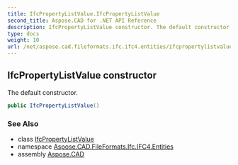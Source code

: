 ```yaml
---
title: IfcPropertyListValue.IfcPropertyListValue
second_title: Aspose.CAD for .NET API Reference
description: IfcPropertyListValue constructor. The default constructor
type: docs
weight: 10
url: /net/aspose.cad.fileformats.ifc.ifc4.entities/ifcpropertylistvalue/ifcpropertylistvalue/
---
```

## IfcPropertyListValue constructor

The default constructor.

```csharp
public IfcPropertyListValue()
```

### See Also

* class [IfcPropertyListValue](../)
* namespace [Aspose.CAD.FileFormats.Ifc.IFC4.Entities](../../ifcpropertylistvalue/)
* assembly [Aspose.CAD](../../../)


